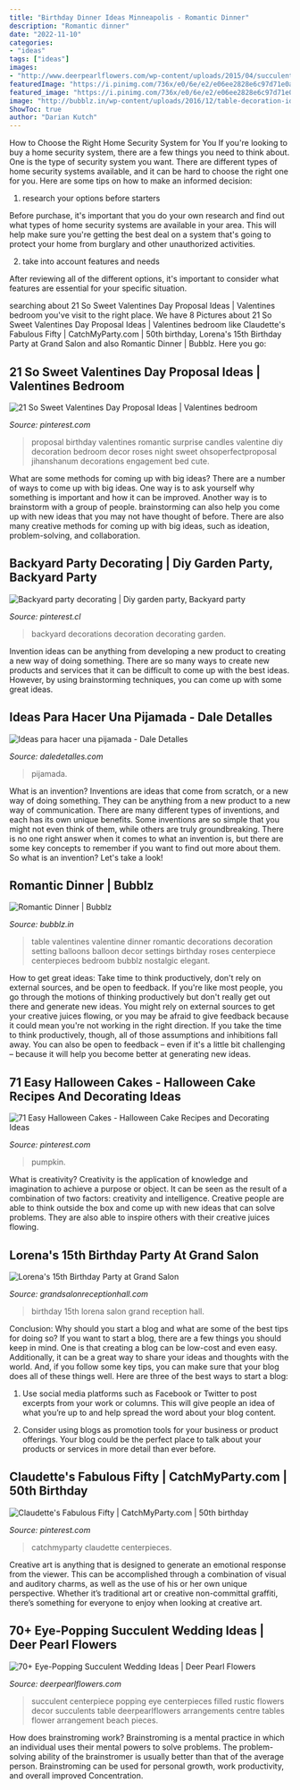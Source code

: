 ```yaml
---
title: "Birthday Dinner Ideas Minneapolis - Romantic Dinner"
description: "Romantic dinner"
date: "2022-11-10"
categories:
- "ideas"
tags: ["ideas"]
images:
- "http://www.deerpearlflowers.com/wp-content/uploads/2015/04/succulent-filled-wedding-centerpiece-for-rustic-wedding.jpg"
featuredImage: "https://i.pinimg.com/736x/e0/6e/e2/e06ee2828e6c97d71e0a0964ad532956.jpg"
featured_image: "https://i.pinimg.com/736x/e0/6e/e2/e06ee2828e6c97d71e0a0964ad532956.jpg"
image: "http://bubblz.in/wp-content/uploads/2016/12/table-decoration-ideas-valentines-day-dinner-red-roses-balloons-table-setting.jpg"
ShowToc: true
author: "Darian Kutch"
---
```



How to Choose the Right Home Security System for You
If you're looking to buy a home security system, there are a few things you need to think about. One is the type of security system you want. There are different types of home security systems available, and it can be hard to choose the right one for you. Here are some tips on how to make an informed decision: 
1. research your options before starters

Before purchase, it's important that you do your own research and find out what types of home security systems are available in your area. This will help make sure you're getting the best deal on a system that's going to protect your home from burglary and other unauthorized activities. 

2. take into account features and needs

After reviewing all of the different options, it's important to consider what features are essential for your specific situation.

	

		
searching about 21 So Sweet Valentines Day Proposal Ideas | Valentines bedroom you've visit to the right place. We have 8 Pictures about 21 So Sweet Valentines Day Proposal Ideas | Valentines bedroom like Claudette&#039;s Fabulous Fifty | CatchMyParty.com | 50th birthday, Lorena&#039;s 15th Birthday Party at Grand Salon and also Romantic Dinner | Bubblz. Here you go:
		
    
## 21 So Sweet Valentines Day Proposal Ideas | Valentines Bedroom

<img loading=lazy src="https://i.pinimg.com/736x/93/8a/e1/938ae15b4b085f4d157360d071287412.jpg" onerror="this.onerror=null;this.src='https://tse1.mm.bing.net/th?id=OIP.yuqmzT6Dvrm4viOGAFeiZwHaLG&amp;pid=15.1';" alt="21 So Sweet Valentines Day Proposal Ideas | Valentines bedroom">

_Source: pinterest.com_

>proposal birthday valentines romantic surprise candles valentine diy decoration bedroom decor roses night sweet ohsoperfectproposal jihanshanum decorations engagement bed cute. 

	

What are some methods for coming up with big ideas?
There are a number of ways to come up with big ideas. One way is to ask yourself why something is important and how it can be improved. Another way is to brainstorm with a group of people. brainstorming can also help you come up with new ideas that you may not have thought of before. There are also many creative methods for coming up with big ideas, such as ideation, problem-solving, and collaboration.

    
## Backyard Party Decorating | Diy Garden Party, Backyard Party

<img loading=lazy src="https://i.pinimg.com/736x/8c/e9/84/8ce984da73d4fa6223bbd76c86bbe870--backyard-party-decorations-party-decoration-ideas.jpg" onerror="this.onerror=null;this.src='https://tse2.mm.bing.net/th?id=OIP.m34LTHTJ3ZOd3V2yjT4R6QHaLF&amp;pid=15.1';" alt="Backyard party decorating | Diy garden party, Backyard party">

_Source: pinterest.cl_

>backyard decorations decoration decorating garden. 

	

Invention ideas can be anything from developing a new product to creating a new way of doing something. There are so many ways to create new products and services that it can be difficult to come up with the best ideas. However, by using brainstorming techniques, you can come up with some great ideas.

    
## Ideas Para Hacer Una Pijamada - Dale Detalles

<img loading=lazy src="https://i1.wp.com/www.daledetalles.com/wp-content/uploads/2016/02/pijamada-1.jpg" onerror="this.onerror=null;this.src='https://tse2.mm.bing.net/th?id=OIP.bQNUHmSZAlyWCKY6kusyMAHaJ4&amp;pid=15.1';" alt="Ideas para hacer una pijamada - Dale Detalles">

_Source: daledetalles.com_

>pijamada. 

	

What is an invention?
Inventions are ideas that come from scratch, or a new way of doing something. They can be anything from a new product to a new way of communication. There are many different types of inventions, and each has its own unique benefits. Some inventions are so simple that you might not even think of them, while others are truly groundbreaking. There is no one right answer when it comes to what an invention is, but there are some key concepts to remember if you want to find out more about them. So what is an invention? Let's take a look!

    
## Romantic Dinner | Bubblz

<img loading=lazy src="http://bubblz.in/wp-content/uploads/2016/12/table-decoration-ideas-valentines-day-dinner-red-roses-balloons-table-setting.jpg" onerror="this.onerror=null;this.src='https://tse1.mm.bing.net/th?id=OIP.txuW7r2AhukZnhpn-2i4PwHaLG&amp;pid=15.1';" alt="Romantic Dinner | Bubblz">

_Source: bubblz.in_

>table valentines valentine dinner romantic decorations decoration setting balloons balloon decor settings birthday roses centerpiece centerpieces bedroom bubblz nostalgic elegant. 

	

How to get great ideas: Take time to think productively, don't rely on external sources, and be open to feedback.
If you're like most people, you go through the motions of thinking productively but don't really get out there and generate new ideas. You might rely on external sources to get your creative juices flowing, or you may be afraid to give feedback because it could mean you're not working in the right direction. If you take the time to think productively, though, all of those assumptions and inhibitions fall away. You can also be open to feedback – even if it's a little bit challenging – because it will help you become better at generating new ideas.

    
## 71 Easy Halloween Cakes - Halloween Cake Recipes And Decorating Ideas

<img loading=lazy src="https://i.pinimg.com/736x/e0/6e/e2/e06ee2828e6c97d71e0a0964ad532956.jpg" onerror="this.onerror=null;this.src='https://tse2.mm.bing.net/th?id=OIP.cyTpQr0TvJOfDlRVXVpTPwHaLH&amp;pid=15.1';" alt="71 Easy Halloween Cakes - Halloween Cake Recipes and Decorating Ideas">

_Source: pinterest.com_

>pumpkin. 

	

What is creativity?
Creativity is the application of knowledge and imagination to achieve a purpose or object. It can be seen as the result of a combination of two factors: creativity and intelligence. Creative people are able to think outside the box and come up with new ideas that can solve problems. They are also able to inspire others with their creative juices flowing.

    
## Lorena&#039;s 15th Birthday Party At Grand Salon

<img loading=lazy src="https://www.grandsalonreceptionhall.com/wp-content/uploads/2014/01/Grand-Salon-Reception-Hall-Lorena-15th-Birthday-Party-21.jpg" onerror="this.onerror=null;this.src='https://tse2.mm.bing.net/th?id=OIP.LfM7Eb8NeIthx9Bg6yROuQHaE5&amp;pid=15.1';" alt="Lorena&#039;s 15th Birthday Party at Grand Salon">

_Source: grandsalonreceptionhall.com_

>birthday 15th lorena salon grand reception hall. 

	

Conclusion: Why should you start a blog and what are some of the best tips for doing so?
If you want to start a blog, there are a few things you should keep in mind. One is that creating a blog can be low-cost and even easy. Additionally, it can be a great way to share your ideas and thoughts with the world. And, if you follow some key tips, you can make sure that your blog does all of these things well. Here are three of the best ways to start a blog:
1. Use social media platforms such as Facebook or Twitter to post excerpts from your work or columns. This will give people an idea of what you’re up to and help spread the word about your blog content.

2. Consider using blogs as promotion tools for your business or product offerings. Your blog could be the perfect place to talk about your products or services in more detail than ever before.

    
## Claudette&#039;s Fabulous Fifty | CatchMyParty.com | 50th Birthday

<img loading=lazy src="https://i.pinimg.com/736x/ba/95/3c/ba953c24ae67470d9e6ff2286cfd6999.jpg" onerror="this.onerror=null;this.src='https://tse1.mm.bing.net/th?id=OIP.Xeb3kYIwYowxig4qN7dbygHaJ3&amp;pid=15.1';" alt="Claudette&#039;s Fabulous Fifty | CatchMyParty.com | 50th birthday">

_Source: pinterest.com_

>catchmyparty claudette centerpieces. 

	

Creative art is anything that is designed to generate an emotional response from the viewer. This can be accomplished through a combination of visual and auditory charms, as well as the use of his or her own unique perspective. Whether it’s traditional art or creative non-committal graffiti, there’s something for everyone to enjoy when looking at creative art.

    
## 70+ Eye-Popping Succulent Wedding Ideas | Deer Pearl Flowers

<img loading=lazy src="http://www.deerpearlflowers.com/wp-content/uploads/2015/04/succulent-filled-wedding-centerpiece-for-rustic-wedding.jpg" onerror="this.onerror=null;this.src='https://tse4.mm.bing.net/th?id=OIP.WyNLhQVlLh1uwmvRpuB-LAHaLH&amp;pid=15.1';" alt="70+ Eye-Popping Succulent Wedding Ideas | Deer Pearl Flowers">

_Source: deerpearlflowers.com_

>succulent centerpiece popping eye centerpieces filled rustic flowers decor succulents table deerpearlflowers arrangements centre tables flower arrangement beach pieces. 

	

How does brainstroming work?
Brainstroming is a mental practice in which an individual uses their mental powers to solve problems. The problem-solving ability of the brainstromer is usually better than that of the average person. Brainstroming can be used for personal growth, work productivity, and overall improved Concentration.

